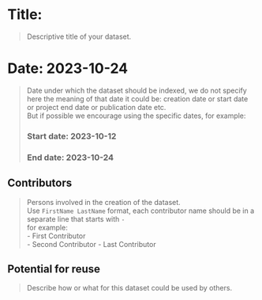 # Title:
> Descriptive title of your dataset.
# Date: 2023-10-24
> Date under which the dataset should be indexed, we do not specify here the meaning of that date
> it could be: creation date or start date or project end date or publication date etc.  
> But if possible we encourage using the specific dates, for example:  
> ### Start date: 2023-10-12  
> ### End date: 2023-10-24

## Contributors
> Persons involved in the creation of the dataset.  
> Use `FirstName LastName` format, each contributor name should be in a separate line that starts with `-`  
> for example:  
> \- First Contributor  
> \- Second Contributor
> \- Last Contributor

## Potential for reuse
> Describe how or what for this dataset could be used by others.


